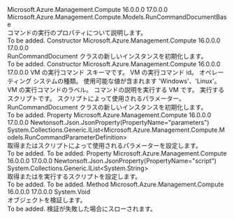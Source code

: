 <Type Name="RunCommandDocument" FullName="Microsoft.Azure.Management.Compute.Models.RunCommandDocument">
  <TypeSignature Language="C#" Value="public class RunCommandDocument : Microsoft.Azure.Management.Compute.Models.RunCommandDocumentBase" />
  <TypeSignature Language="ILAsm" Value=".class public auto ansi beforefieldinit RunCommandDocument extends Microsoft.Azure.Management.Compute.Models.RunCommandDocumentBase" />
  <TypeSignature Language="DocId" Value="T:Microsoft.Azure.Management.Compute.Models.RunCommandDocument" />
  <TypeSignature Language="VB.NET" Value="Public Class RunCommandDocument&#xA;Inherits RunCommandDocumentBase" />
  <TypeSignature Language="F#" Value="type RunCommandDocument = class&#xA;    inherit RunCommandDocumentBase" />
  <AssemblyInfo>
    <AssemblyName>Microsoft.Azure.Management.Compute</AssemblyName>
    <AssemblyVersion>16.0.0.0</AssemblyVersion>
    <AssemblyVersion>17.0.0.0</AssemblyVersion>
  </AssemblyInfo>
  <Base>
    <BaseTypeName>Microsoft.Azure.Management.Compute.Models.RunCommandDocumentBase</BaseTypeName>
  </Base>
  <Interfaces />
  <Docs>
    <summary>
            コマンドの実行のプロパティについて説明します。
            </summary>
    <remarks>To be added.</remarks>
  </Docs>
  <Members>
    <Member MemberName=".ctor">
      <MemberSignature Language="C#" Value="public RunCommandDocument ();" />
      <MemberSignature Language="ILAsm" Value=".method public hidebysig specialname rtspecialname instance void .ctor() cil managed" />
      <MemberSignature Language="DocId" Value="M:Microsoft.Azure.Management.Compute.Models.RunCommandDocument.#ctor" />
      <MemberSignature Language="VB.NET" Value="Public Sub New ()" />
      <MemberType>Constructor</MemberType>
      <AssemblyInfo>
        <AssemblyName>Microsoft.Azure.Management.Compute</AssemblyName>
        <AssemblyVersion>16.0.0.0</AssemblyVersion>
        <AssemblyVersion>17.0.0.0</AssemblyVersion>
      </AssemblyInfo>
      <Parameters />
      <Docs>
        <summary>
            RunCommandDocument クラスの新しいインスタンスを初期化します。
            </summary>
        <remarks>To be added.</remarks>
      </Docs>
    </Member>
    <Member MemberName=".ctor">
      <MemberSignature Language="C#" Value="public RunCommandDocument (string schema, string id, Microsoft.Azure.Management.Compute.Models.OperatingSystemTypes osType, string label, string description, System.Collections.Generic.IList&lt;string&gt; script, System.Collections.Generic.IList&lt;Microsoft.Azure.Management.Compute.Models.RunCommandParameterDefinition&gt; parameters = null);" />
      <MemberSignature Language="ILAsm" Value=".method public hidebysig specialname rtspecialname instance void .ctor(string schema, string id, valuetype Microsoft.Azure.Management.Compute.Models.OperatingSystemTypes osType, string label, string description, class System.Collections.Generic.IList`1&lt;string&gt; script, class System.Collections.Generic.IList`1&lt;class Microsoft.Azure.Management.Compute.Models.RunCommandParameterDefinition&gt; parameters) cil managed" />
      <MemberSignature Language="DocId" Value="M:Microsoft.Azure.Management.Compute.Models.RunCommandDocument.#ctor(System.String,System.String,Microsoft.Azure.Management.Compute.Models.OperatingSystemTypes,System.String,System.String,System.Collections.Generic.IList{System.String},System.Collections.Generic.IList{Microsoft.Azure.Management.Compute.Models.RunCommandParameterDefinition})" />
      <MemberSignature Language="VB.NET" Value="Public Sub New (schema As String, id As String, osType As OperatingSystemTypes, label As String, description As String, script As IList(Of String), Optional parameters As IList(Of RunCommandParameterDefinition) = null)" />
      <MemberSignature Language="F#" Value="new Microsoft.Azure.Management.Compute.Models.RunCommandDocument : string * string * Microsoft.Azure.Management.Compute.Models.OperatingSystemTypes * string * string * System.Collections.Generic.IList&lt;string&gt; * System.Collections.Generic.IList&lt;Microsoft.Azure.Management.Compute.Models.RunCommandParameterDefinition&gt; -&gt; Microsoft.Azure.Management.Compute.Models.RunCommandDocument" Usage="new Microsoft.Azure.Management.Compute.Models.RunCommandDocument (schema, id, osType, label, description, script, parameters)" />
      <MemberType>Constructor</MemberType>
      <AssemblyInfo>
        <AssemblyName>Microsoft.Azure.Management.Compute</AssemblyName>
        <AssemblyVersion>16.0.0.0</AssemblyVersion>
        <AssemblyVersion>17.0.0.0</AssemblyVersion>
      </AssemblyInfo>
      <Parameters>
        <Parameter Name="schema" Type="System.String" />
        <Parameter Name="id" Type="System.String" />
        <Parameter Name="osType" Type="Microsoft.Azure.Management.Compute.Models.OperatingSystemTypes" />
        <Parameter Name="label" Type="System.String" />
        <Parameter Name="description" Type="System.String" />
        <Parameter Name="script" Type="System.Collections.Generic.IList&lt;System.String&gt;" />
        <Parameter Name="parameters" Type="System.Collections.Generic.IList&lt;Microsoft.Azure.Management.Compute.Models.RunCommandParameterDefinition&gt;" />
      </Parameters>
      <Docs>
        <param name="schema">VM の実行コマンド スキーマです。</param>
        <param name="id">VM の実行コマンド id。</param>
        <param name="osType">オペレーティング システムの種類。 使用可能な値が含まれます 'Windows'、'Linux'。</param>
        <param name="label">VM の実行コマンドのラベル。</param>
        <param name="description">コマンドの説明を実行する VM です。</param>
        <param name="script">実行するスクリプトです。</param>
        <param name="parameters">スクリプトによって使用されるパラメーター。</param>
        <summary>
            RunCommandDocument クラスの新しいインスタンスを初期化します。
            </summary>
        <remarks>To be added.</remarks>
      </Docs>
    </Member>
    <Member MemberName="Parameters">
      <MemberSignature Language="C#" Value="public System.Collections.Generic.IList&lt;Microsoft.Azure.Management.Compute.Models.RunCommandParameterDefinition&gt; Parameters { get; set; }" />
      <MemberSignature Language="ILAsm" Value=".property instance class System.Collections.Generic.IList`1&lt;class Microsoft.Azure.Management.Compute.Models.RunCommandParameterDefinition&gt; Parameters" />
      <MemberSignature Language="DocId" Value="P:Microsoft.Azure.Management.Compute.Models.RunCommandDocument.Parameters" />
      <MemberSignature Language="VB.NET" Value="Public Property Parameters As IList(Of RunCommandParameterDefinition)" />
      <MemberSignature Language="F#" Value="member this.Parameters : System.Collections.Generic.IList&lt;Microsoft.Azure.Management.Compute.Models.RunCommandParameterDefinition&gt; with get, set" Usage="Microsoft.Azure.Management.Compute.Models.RunCommandDocument.Parameters" />
      <MemberType>Property</MemberType>
      <AssemblyInfo>
        <AssemblyName>Microsoft.Azure.Management.Compute</AssemblyName>
        <AssemblyVersion>16.0.0.0</AssemblyVersion>
        <AssemblyVersion>17.0.0.0</AssemblyVersion>
      </AssemblyInfo>
      <Attributes>
        <Attribute>
          <AttributeName>Newtonsoft.Json.JsonProperty(PropertyName="parameters")</AttributeName>
        </Attribute>
      </Attributes>
      <ReturnValue>
        <ReturnType>System.Collections.Generic.IList&lt;Microsoft.Azure.Management.Compute.Models.RunCommandParameterDefinition&gt;</ReturnType>
      </ReturnValue>
      <Docs>
        <summary>
            取得またはスクリプトによって使用されるパラメーターを設定します。
            </summary>
        <value>To be added.</value>
        <remarks>To be added.</remarks>
      </Docs>
    </Member>
    <Member MemberName="Script">
      <MemberSignature Language="C#" Value="public System.Collections.Generic.IList&lt;string&gt; Script { get; set; }" />
      <MemberSignature Language="ILAsm" Value=".property instance class System.Collections.Generic.IList`1&lt;string&gt; Script" />
      <MemberSignature Language="DocId" Value="P:Microsoft.Azure.Management.Compute.Models.RunCommandDocument.Script" />
      <MemberSignature Language="VB.NET" Value="Public Property Script As IList(Of String)" />
      <MemberSignature Language="F#" Value="member this.Script : System.Collections.Generic.IList&lt;string&gt; with get, set" Usage="Microsoft.Azure.Management.Compute.Models.RunCommandDocument.Script" />
      <MemberType>Property</MemberType>
      <AssemblyInfo>
        <AssemblyName>Microsoft.Azure.Management.Compute</AssemblyName>
        <AssemblyVersion>16.0.0.0</AssemblyVersion>
        <AssemblyVersion>17.0.0.0</AssemblyVersion>
      </AssemblyInfo>
      <Attributes>
        <Attribute>
          <AttributeName>Newtonsoft.Json.JsonProperty(PropertyName="script")</AttributeName>
        </Attribute>
      </Attributes>
      <ReturnValue>
        <ReturnType>System.Collections.Generic.IList&lt;System.String&gt;</ReturnType>
      </ReturnValue>
      <Docs>
        <summary>
            取得またはを実行するスクリプトを設定します。
            </summary>
        <value>To be added.</value>
        <remarks>To be added.</remarks>
      </Docs>
    </Member>
    <Member MemberName="Validate">
      <MemberSignature Language="C#" Value="public override void Validate ();" />
      <MemberSignature Language="ILAsm" Value=".method public hidebysig virtual instance void Validate() cil managed" />
      <MemberSignature Language="DocId" Value="M:Microsoft.Azure.Management.Compute.Models.RunCommandDocument.Validate" />
      <MemberSignature Language="VB.NET" Value="Public Overrides Sub Validate ()" />
      <MemberSignature Language="F#" Value="override this.Validate : unit -&gt; unit" Usage="runCommandDocument.Validate " />
      <MemberType>Method</MemberType>
      <AssemblyInfo>
        <AssemblyName>Microsoft.Azure.Management.Compute</AssemblyName>
        <AssemblyVersion>16.0.0.0</AssemblyVersion>
        <AssemblyVersion>17.0.0.0</AssemblyVersion>
      </AssemblyInfo>
      <ReturnValue>
        <ReturnType>System.Void</ReturnType>
      </ReturnValue>
      <Parameters />
      <Docs>
        <summary>
            オブジェクトを検証します。
            </summary>
        <remarks>To be added.</remarks>
        <exception cref="T:Microsoft.Rest.ValidationException">
            検証が失敗した場合にスローされます。
            </exception>
      </Docs>
    </Member>
  </Members>
</Type>